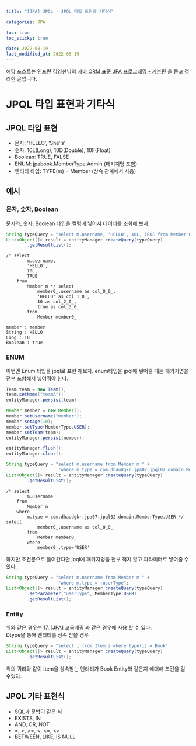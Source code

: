 ```yaml
---
title: "[JPA] JPQL - JPQL 타입 표현과 기타식"

categories: JPA

toc: true
toc_sticky: true

date: 2022-08-19
last_modified_at: 2022-08-19
---
```


해당 포스트는 인프런 김영한님의 [자바 ORM 표준 JPA 프로그래밍 - 기본편](https://www.inflearn.com/course/ORM-JPA-Basic/dashboard) 을 듣고 정리한 글입니다.

# JPQL 타입 표현과 기타식

## JPQL 타입 표현

- 문자: ‘HELLO’, ‘She’’s’
- 숫자: 10L(Long), 10D(Double), 10F(Float)
- Boolean: TRUE, FALSE
- ENUM: jpabook.MemberType.Admin (패키지명 포함)
- 엔티티 타입: TYPE(m) = Member (상속 관계에서 사용)

## 예시

### 문자, 숫자, Boolean

문자와, 숫자, Boolean 타입을 컬럼에 넣어서 데이터를 조회해 보자.

```java
String typeQuery = "select m.username, 'HELLO', 10L, TRUE from Member m";
List<Object[]> result = entityManager.createQuery(typeQuery)
        .getResultList();
```

```shell
/* select
        m.username,
        'HELLO',
        10L,
        TRUE 
    from
        Member m */ select
            member0_.username as col_0_0_,
            'HELLO' as col_1_0_,
            10 as col_2_0_,
            true as col_3_0_ 
        from
            Member member0_
            
member : member
String : HELLO
Long : 10
Boolean : true
```

### ENUM

이번엔 Enum 타입을 jpql로 표현 해보자. enum타입을 jpql에 넣어줄 때는 패키지명을 전부 포함해서 넣어줘야 한다.

```java
Team team = new Team();
team.setName("teamA");
entityManager.persist(team);

Member member = new Member();
member.setUsername("member");
member.setAge(10);
member.setType(MemberType.USER);
member.setTeam(team);
entityManager.persist(member);

entityManager.flush();
entityManager.clear();

String typeQuery = "select m.username from Member m " +
                    "where m.type = com.dhaudgkr.jpa07.jpql02.domain.MemberType.USER";
List<Object[]> result = entityManager.createQuery(typeQuery)
        .getResultList();
```

```shell
/* select
        m.username 
    from
        Member m 
    where
        m.type = com.dhaudgkr.jpa07.jpql02.domain.MemberType.USER */ select
            member0_.username as col_0_0_ 
        from
            Member member0_ 
        where
            member0_.type='USER'
```

하지만 조건문으로 들어간다면 jpql에 패키지명을 전부 적지 않고 파라미터로 넣어줄 수 있다.

```java
String typeQuery = "select m.username from Member m " +
                    "where m.type = :userType";
List<Object[]> result = entityManager.createQuery(typeQuery)
        .setParameter("userType", MemberType.USER)
        .getResultList();
```

### Entity

위와 같은 경우는 [17. [JPA] 고급매핑](https://dh37789.github.io/jpa/jpa-17/) 과 같은 경우에 사용 할 수 있다.  
Dtype을 통해 엔티티를 상속 받을 경우 

```java
String typeQuery = "select i from Item i where type(i) = Book"
List<Object[]> result = entityManager.createQuery(typeQuery)
        .getResultList();
```

위의 쿼리와 같이 Item을 상속받는 엔티티가 Book Entity와 같은지 에대해 조건을 걸 수있다.


## JPQL 기타 표현식

- SQL과 문법이 같은 식
- EXISTS, IN
- AND, OR, NOT
- =, >, >=, <, <=, <>
- BETWEEN, LIKE, IS NULL
